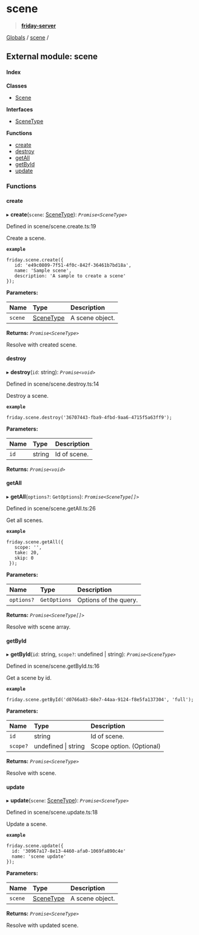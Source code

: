 # scene

> [**friday-server**](./)

[Globals](https://github.com/friday-ai/friday-docs/tree/7469fd0637aa28a674d6c68645188ee863701e30/node-js-api-1/globals.md) / [scene](scene.md) /

## External module: scene

#### Index

**Classes**

* [Scene](https://github.com/friday-ai/friday-docs/tree/7469fd0637aa28a674d6c68645188ee863701e30/node-js-api-1/classes/scene.scene-1.md)

**Interfaces**

* [SceneType](https://github.com/friday-ai/friday-docs/tree/7469fd0637aa28a674d6c68645188ee863701e30/node-js-api-1/interfaces/scene.scenetype.md)

**Functions**

* [create](scene.md#create)
* [destroy](scene.md#destroy)
* [getAll](scene.md#getall)
* [getById](scene.md#getbyid)
* [update](scene.md#update)

### Functions

#### create

▸ **create**\(`scene`: [SceneType](https://github.com/friday-ai/friday-docs/tree/7469fd0637aa28a674d6c68645188ee863701e30/node-js-api-1/interfaces/scene.scenetype.md)\): _`Promise<SceneType>`_

Defined in scene/scene.create.ts:19

Create a scene.

**`example`**

```text
friday.scene.create({
   id: 'e49c0809-7f51-4f0c-842f-36461b7bd18a',
   name: 'Sample scene',
   description: 'A sample to create a scene'
});
```

**Parameters:**

| Name | Type | Description |
| :--- | :--- | :--- |
| `scene` | [SceneType](https://github.com/friday-ai/friday-docs/tree/7469fd0637aa28a674d6c68645188ee863701e30/node-js-api-1/interfaces/scene.scenetype.md) | A scene object. |

**Returns:** _`Promise<SceneType>`_

Resolve with created scene.

#### destroy

▸ **destroy**\(`id`: string\): _`Promise<void>`_

Defined in scene/scene.destroy.ts:14

Destroy a scene.

**`example`**

```text
friday.scene.destroy('36707443-fba9-4fbd-9aa6-4715f5a63ff9');
```

**Parameters:**

| Name | Type | Description |
| :--- | :--- | :--- |
| `id` | string | Id of scene. |

**Returns:** _`Promise<void>`_

#### getAll

▸ **getAll**\(`options?`: `GetOptions`\): _`Promise<SceneType[]>`_

Defined in scene/scene.getAll.ts:26

Get all scenes.

**`example`**

```text
friday.scene.getAll({
   scope: '',
   take: 20,
   skip: 0
 });
```

**Parameters:**

| Name | Type | Description |
| :--- | :--- | :--- |
| `options?` | `GetOptions` | Options of the query. |

**Returns:** _`Promise<SceneType[]>`_

Resolve with scene array.

#### getById

▸ **getById**\(`id`: string, `scope?`: undefined \| string\): _`Promise<SceneType>`_

Defined in scene/scene.getById.ts:16

Get a scene by id.

**`example`**

```text
friday.scene.getById('d0766a83-68e7-44aa-9124-f8e5fa137304', 'full');
```

**Parameters:**

| Name | Type | Description |
| :--- | :--- | :--- |
| `id` | string | Id of scene. |
| `scope?` | undefined \| string | Scope option. \(Optional\) |

**Returns:** _`Promise<SceneType>`_

Resolve with scene.

#### update

▸ **update**\(`scene`: [SceneType](https://github.com/friday-ai/friday-docs/tree/7469fd0637aa28a674d6c68645188ee863701e30/node-js-api-1/interfaces/scene.scenetype.md)\): _`Promise<SceneType>`_

Defined in scene/scene.update.ts:18

Update a scene.

**`example`**

```text
friday.scene.update({
  id: '30967a17-8e13-4460-afa0-1069fa890c4e'
  name: 'scene update'
});
```

**Parameters:**

| Name | Type | Description |
| :--- | :--- | :--- |
| `scene` | [SceneType](https://github.com/friday-ai/friday-docs/tree/7469fd0637aa28a674d6c68645188ee863701e30/node-js-api-1/interfaces/scene.scenetype.md) | A scene object. |

**Returns:** _`Promise<SceneType>`_

Resolve with updated scene.

